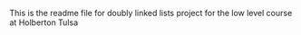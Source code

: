 This is the readme file for doubly linked lists project for the low level course at Holberton Tulsa
